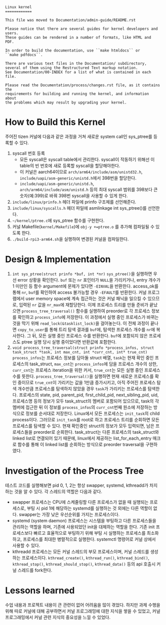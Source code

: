 ```
Linux kernel
============

This file was moved to Documentation/admin-guide/README.rst

Please notice that there are several guides for kernel developers and users.
These guides can be rendered in a number of formats, like HTML and PDF.

In order to build the documentation, use ``make htmldocs`` or
``make pdfdocs``.

There are various text files in the Documentation/ subdirectory,
several of them using the Restructured Text markup notation.
See Documentation/00-INDEX for a list of what is contained in each file.

Please read the Documentation/process/changes.rst file, as it contains the
requirements for building and running the kernel, and information about
the problems which may result by upgrading your kernel.
```

# How to Build this Kernel
주어진 tizen 커널에 다음과 같은 과정을 거쳐 새로운 system call인 sys_ptree를 등록할 수 있다. 
1. syscall 번호 등록
    - 모든 syscall은 syscall table에서 관리한다. syscall이 작동하기 위해선 이 table의 빈 번호에 새로 등록할 syscall을 할당해야한다.
    - 이 커널은 aarch64이므로 `arch/arm64/include/asm/unistd32.h`, `include/uapi/asm-generic/unistd.h`에서 398번을 할당한다. 
    - `include/uapi/asm-generic/unistd.h`, `arch/arm64/include/asm/unistd.h` 등의 최대 syscall 범위를 398보다 큰 숫자(예:399)로 바꿔 398번 syscall을 사용할 수 있게 한다.
2. `include/linux/prinfo.h` 헤더 파일에 prinfo 구조체를 선언해준다.
3. `include/linux/syscalls.h` 헤더 파일에 asmlinkage int sys_ptree()를 선언한다.
4. `~/kernel/ptree.c`에 sys_ptree 함수를 구현한다.
5. 커널 Makefile(`kernel/Makefile`)에 `obj-y +=ptree.o` 를 추가해 컴파일될 수 있도록 한다.
6. `./build-rpi3-arm64.sh`을 실행하여 변경된 커널을 컴파일한다.
# Design & Implementation
1. `int sys_ptree(struct prinfo *buf, int *nr)`
`sys_ptree()`을 실행하면 우선 error 상황을 확인한다. `buf` 또는 `nr` 포인터가 `NULL`을 가리키거나, entry 개수가 1 미만인 등 함수 argument에 문제가 있다면 `-EINVAL`을 반환한다. access_ok를 통해 `nr`, `buf`를 확인하여 access 불가능할 경우 `-EFAULT`를 반환한다.
커널 프로그램에서 user memory space에 계속 접근하는 것은 커널 패닉을 일으킬 수 있으므로, 입력된 `nr` 값을 `nr_max`에 재할당한다. 이제 프로세스 트리를 만들 준비가 끝났으면 `process_tree_traversal()` 함수를 실행하여 preorder로 각 프로세스 정보를 확인하고 `process_info`에 저장한다. 이 과정에서 실행 중인 프로세스가 바뀌는 것을 막기 위해 `read_lock(&tasklist_lock)`을 걸어놓는다. 이 전체 과정이 끝나면 `copy_to_user`를 통해 트리 탐색 결과를 `buf`에, 탐색한 프로세스 개수를 `nr`에 복사한다. 그 뒤, 모든 실행 중인 프로세스 수를 반환한다. `buf`에 포함되지 않은 프로세스도 ptree 실행 당시 실행 중이었다면 반환값에 포함한다.
2. `void process_tree_traversal(struct prinfo *process_infos, struct task_struct *task, int max_cnt, int *curr_cnt, int* true_cnt)`
`process_infos`는 프로세스 정보를 담아둘 struct 배열, `task`는 현재 확인 중인 프로세스의 task_struct, `max_cnt`는 `process_infos`에 담을 프로세스 개수의 상한, `curr_cnt`는 프로세스 iteration을 위한 커서, `true_cnt`는 모든 실행 중인 프로세스 수를 뜻한다.
`process_tree_traversal()`을 실행하면 현재 새로운 프로세스를 확인 중이므로 `true_cnt`이 가리키는 값을 1만큼 증가시키고, 아직 주어진 프로세스 탐색 개수만큼 프로세스를 탐색하지 않았을 경우 `task`가 가리키는 프로세스를 탐색한다. 프로세스의 state, pid, parent_pid, first_child_pid, next_sibling_pid, uid, 프로세스명 등의 정보가 모두 task_struct의 멤버로 포함되어 있으므로, task의 각 멤버에 접근한 뒤 이 정보를 `process_infos`의 `curr_cnt`번째 원소에 저장하는 방식으로 정보를 순서대로 저장한다. 
Linux에서 모든 프로세스는 `init_task`의 child process이다. 그러므로 `init_task`를 root로 하고 프로세스 트리를 순회하면 모든 프로세스를 탐색할 수 있다. 현재 확인중인 struct의 정보가 모두 입력되면, 남은 프로세스들을 preorder로 순회한다. task_struct는 다른 프로세스의 task_struct와 linked list로 연결되어 있기 때문에, linux에서 제공하는 list_for_each_entry 매크로 함수를 통해 이 linked list를 순회하는 방식으로 preorder traversal을 구현하였다.
# Investigation of the Process Tree
테스트 코드를 실행해보면 pid 0, 1, 2는 항상 swapper, systemd, kthreadd가 차지하는 것을 알 수 있다. 각 스레드의 역할은 다음과 같다.
- swapper 프로세스는 CPU에 스케줄링할 다른 프로세스가 없을 때 실행되는 프로세스로, 부팅 시 pid 1에 해당하는 systemd를 실행하는 것 외에는 다른 역할이 없다. swapper는 가장 낮은 우선순위를 가지는 프로세스이다. 
- systemd (system daemon) 프로세스는 시스템을 부팅하고 다른 프로세스들을 관리하는 역할을 하며, 기존에 사용되었던 init을 대체하는 역할을 한다. 기존 init 프로세스보다 빠르고 효율적으로 부팅하기 위해 부팅 시 실행하는 프로세스를 최소화하고, 프로세스를 최대한 병렬적으로 실행한다. systemctl 명령어로 커널 상에서 사용할 수 있다. 
- kthreadd 프로세스는 모든 커널 스레드의 부모 프로세스이며, 커널 스레드를 생성하는 프로세스이다. `kthread_create()`, `kthread_run()`, `kthread_bind()`, `kthread_stop()`, `kthread_should_stop()`, `kthread_data()` 등의 api 호출시 커널 스레드를 fork한다.

# Lessons learned
수업 내용과 프로젝트 내용이 큰 관련이 없어 어려움을 많이 겪었다. 하지만 과제 수행을 위해 따로 커널에 대해 공부하면서 커널 프로그래밍에 대한 지식을 쌓을 수 있었고, 커널 프로그래밍에서 커널 관련 지식의 중요성을 느낄 수 있었다. 
